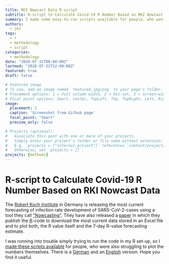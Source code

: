 ```yaml
---
title: RKI Nowcast Data R-script
subtitle: R-script to Calculate Covid-19 R Number Based on RKI Nowcast Data
summary: I made some easy-to-run scripts available for people, who want to plot the latest RKI-Nowcast R-estimates themselves. There is a German and an English version.
authors:
  - jkr
tags:
  - r
  - methodology
  - script
categories:
  - methodology
date: "2020-07-31T00:00:00Z"
lastmod: "2020-07-31T12:00:00Z"
featured: true
draft: false

# Featured image
# To use, add an image named `featured.jpg/png` to your page's folder.
# Placement options: 1 = Full column width, 2 = Out-set, 3 = Screen-width
# Focal point options: Smart, Center, TopLeft, Top, TopRight, Left, Right, BottomLeft, Bottom, BottomRight
image:
  placement: 2
  caption: 'Screenshot from Github page'
  focal_point: "Smart"
  preview_only: false

# Projects (optional).
#   Associate this post with one or more of your projects.
#   Simply enter your project's folder or file name without extension.
#   E.g. `projects = ["internal-project"]` references `content/project/deep-learning/index.md`.
#   Otherwise, set `projects = []`.
projects: [methods]
---
```


# R-script to Calculate Covid-19 R Number Based on RKI Nowcast Data
The [Robert Koch Institute](https://www.rki.de) in Germany is releasing the most current forecasting of infection rate development of SARS-CoV-2-cases using a tool they call ["Nowcasting"](https://www.rki.de/DE/Content/InfAZ/N/Neuartiges_Coronavirus/Projekte_RKI/Nowcasting.html). They have also released a [paper](https://www.rki.de/DE/Content/InfAZ/N/Neuartiges_Coronavirus/Projekte_RKI/R-Wert-Erlaeuterung.pdf?__blob=publicationFile) in which they publish the [R](https://www.r-project.org/)-code to download the most current data stored in an Excel file and to plot both, the R value itself and the 7-day R-value forecasting estimate.

I was running into trouble simply trying to run the code in my R set-up, so I [made these scripts available](https://github.com/jrennstich/Nowcast_RKI/) for people, who were also struggling to plot the numbers themselves. There is a [German](https://github.com/jrennstich/Nowcast_RKI/blob/master/RKI_R_Nowcast_Script_DE.R) and an [English](https://github.com/jrennstich/Nowcast_RKI/blob/master/RKI_R_Nowcast_Script_EN.R) version. Hope you find it useful.
